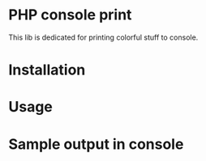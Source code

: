 # PHP console print 

This lib is dedicated for printing colorful stuff to console. 

# Installation

# Usage

# Sample output in console